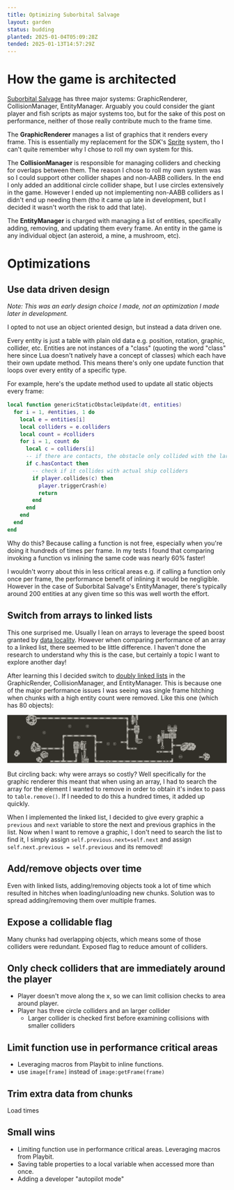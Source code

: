 ```yaml
---
title: Optimizing Suborbital Salvage
layout: garden
status: budding
planted: 2025-01-04T05:09:28Z
tended: 2025-01-13T14:57:29Z
---
```


# How the game is architected

[Suborbital Salvage](/games/suborbital-salvage) has three major systems: GraphicRenderer, CollisionManager, EntityManager. Arguably you could consider the giant player and fish scripts as major systems too, but for the sake of this post on performance, neither of those really contribute much to the frame time. 

The __GraphicRenderer__ manages a list of graphics that it renders every frame. This is essentially my replacement for the SDK's [Sprite](https://sdk.play.date/Inside%20Playdate.html#C-graphics.sprite) system, tho I can't quite remember why I chose to roll my own system for this.

The __CollisionManager__ is responsible for managing colliders and checking for overlaps between them. The reason I chose to roll my own system was so I could support other collider shapes and non-AABB colliders. In the end I only added an additional circle collider shape, but I use circles extensively in the game. However I ended up not implementing non-AABB colliders as I didn't end up needing them (tho it came up late in development, but I decided it wasn't worth the risk to add that late).

The __EntityManager__ is charged with managing a list of entities, specifically adding, removing, and updating them every frame. An entity in the game is any individual object (an asteroid, a mine, a mushroom, etc). 

# Optimizations

## Use data driven design
_Note: This was an early design choice I made, not an optimization I made later in development._

I opted to not use an object oriented design, but instead a data driven one. 

Every entity is just a table with plain old data e.g. position, rotation, graphic, collider, etc. Entities are not instances of a "class" (quoting the word "class" here since Lua doesn't natively have a concept of classes) which each have their own update method. This means there's only one update function that loops over every entity of a specific type. 

For example, here's the update method used to update all static objects every frame:
```lua
local function genericStaticObstacleUpdate(dt, entities)
  for i = 1, #entities, 1 do
    local e = entities[i]
    local colliders = e.colliders
    local count = #colliders
    for i = 1, count do
      local c = colliders[i]
      -- if there are contacts, the obstacle only collided with the larger player collider
      if c.hasContact then
        -- check if it collides with actual ship colliders
        if player.collides(c) then
          player.triggerCrash(e)
          return
        end
      end
    end
  end
end
```

Why do this? Because calling a function is not free, especially when you're doing it hundreds of times per frame. In my tests I found that comparing invoking a function vs inlining the same code was nearly 60% faster!

I wouldn't worry about this in less critical areas e.g. if calling a function only once per frame, the performance benefit of inlining it would be negligible. However in the case of Suborbital Salvage's EntityManager, there's typically around 200 entities at any given time so this was well worth the effort.

## Switch from arrays to linked lists
This one surprised me. Usually I lean on arrays to leverage the speed boost granted by [data locality](https://gameprogrammingpatterns.com/data-locality.html). However when comparing performance of an array to a linked list, there seemed to be little difference. I haven't done the research to understand why this is the case, but certainly a topic I want to explore another day!

After learning this I decided switch to [doubly linked lists](https://www.geeksforgeeks.org/doubly-linked-list/) in the GraphicRender, CollisionManager, and EntityManager. This is because one of the major performance issues I was seeing was single frame hitching when chunks with a high entity count were removed. Like this one (which has 80 objects):

![A screenshot of a chunk from Suborbital Salvage with many objects.](mining02.webp)

But circling back: why were arrays so costly? Well specifically for the graphic renderer this meant that when using an array, I had to search the array for the element I wanted to remove in order to obtain it's index to pass to `table.remove()`. If I needed to do this a hundred times, it added up quickly. 

When I implemented the linked list, I decided to give every graphic a `previous` and `next` variable to store the next and previous graphics in the list. Now when I want to remove a graphic, I don't need to search the list to find it, I simply assign `self.previous.next=self.next` and assign `self.next.previous = self.previous` and its removed!

## Add/remove objects over time
Even with linked lists, adding/removing objects took a lot of time which resulted in hitches when loading/unloading new chunks. Solution was to spread adding/removing them over multiple frames.

## Expose a collidable flag
Many chunks had overlapping objects, which means some of those colliders were redundant. Exposed flag to reduce amount of colliders.

## Only check colliders that are immediately around the player
- Player doesn't move along the x, so we can limit collision checks to area around player.
- Player has three circle colliders and an larger collider
  - Larger collider is checked first before examining collisions with smaller colliders

## Limit function use in performance critical areas
- Leveraging macros from Playbit to inline functions.
- use `image[frame]` instead of `image:getFrame(frame)`

## Trim extra data from chunks
Load times

## Small wins
- Limiting function use in performance critical areas. Leveraging macros from Playbit.
- Saving table properties to a local variable when accessed more than once.
- Adding a developer "autopilot mode"